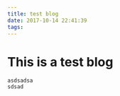 ```yaml
---
title: test blog
date: 2017-10-14 22:41:39
tags:
---
```


# This is a test blog

```
asdsadsa
sdsad
```

